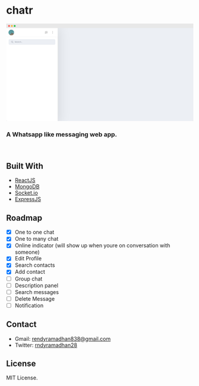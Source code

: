 # chatr
![](screenshot/ss.png)
### A Whatsapp like messaging web app.


<br>

## Built With
- [ReactJS](https://reactjs.org/)
- [MongoDB](https://www.mongodb.com/)
- [Socket.io](https://socket.io/)
- [ExpressJS](https://expressjs.com/)

## Roadmap
- [x] One to one chat
- [x] One to many chat
- [x] Online indicator (will show up when youre on conversation with someone)
- [x] Edit Profile
- [x] Search contacts
- [x] Add contact
- [ ] Group chat
- [ ] Description panel
- [ ] Search messages
- [ ] Delete Message
- [ ] Notification

## Contact
- Gmail: rendyramadhan838@gmail.com
- Twitter: [rndyramadhan28](https://twitter.com/rndyramadhan28)

## License
MIT License.